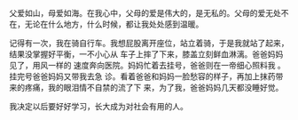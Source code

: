 父爱如山，母爱如海。在我心中，父母的爱是伟大的，是无私的。父母的爱无处不在，无论在什么地方，什么时候，都让我处处感到温暖。

记得有一次，我在骑自行车。我想屁股离开座位，站立着骑，于是我就站了起来，结果没掌握好平衡，一不小心从
车子上摔了下来，膝盖立刻鲜血淋漓。爸爸妈妈见了，用风一样的
速度奔向医院。妈妈忙着去挂号，爸爸则在一帝细心照料我 。挂完号爸爸妈妈又带我去急
诊。看着爸爸和妈妈一脸愁容的样子，再加上抹药带来的疼痛，我的眼泪情不自禁的流了下
来，为了我，爸爸妈妈几天都没睡好觉。

我决定以后要好好学习，长大成为对社会有用的人。
